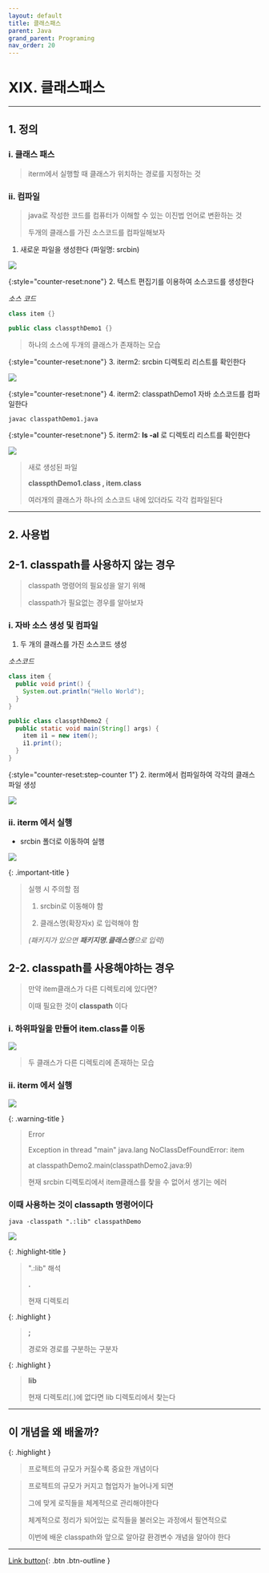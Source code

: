 ```yaml
---
layout: default
title: 클래스패스
parent: Java
grand_parent: Programing
nav_order: 20
---
```


# XIX. 클래스패스

---

## 1. 정의

### i. 클래스 패스

> iterm에서 실행할 때 클래스가 위치하는 경로를 지정하는 것 

### ii. 컴파일

> java로 작성한 코드를 컴퓨터가 이해할 수 있는 이진법 언어로 변환하는 것
>
> 두개의 클래스를 가진 소스코드를 컴파일해보자

1. 새로운 파일을 생성한다 (파일명: srcbin)

![](../../assets/images/classpath1.jpg)

{:style="counter-reset:none"}
2. 텍스트 편집기를 이용하여 소스코드를 생성한다

_소스 코드_

```java
class item {}

public class classpthDemo1 {}
```

> 하나의 소스에 두개의 클래스가 존재하는 모습

{:style="counter-reset:none"}
3. iterm2: srcbin 디렉토리 리스트를 확인한다

![](../../assets/images/classpath2.jpg)

{:style="counter-reset:none"}
4. iterm2: classpathDemo1 자바 소스코드를 컴파일한다

```
javac classpathDemo1.java
```

{:style="counter-reset:none"}
5. iterm2: **ls -al** 로 디렉토리 리스트를 확인한다

![](../../assets/images/classpath3.jpg)

> 새로 생성된 파일
>
> **classpthDemo1.class ,  item.class**
>
> 여러개의 클래스가 하나의 소스코드 내에 있더라도 각각 컴파일된다

---

## 2. 사용법

## 2-1. classpath를 사용하지 않는 경우

> classpath 명령어의 필요성을 알기 위해
>
> classpath가 필요없는 경우를 알아보자

### i. 자바 소스 생성 및 컴파일

1. 두 개의 클래스를 가진 소스코드 생성

_소스코드_

```java
class item {
  public void print() {
    System.out.println("Hello World");
  }
}

public class classpthDemo2 {
  public static void main(String[] args) {
    item i1 = new item();
    i1.print();
  }
}
```

{:style="counter-reset:step-counter 1"}
2. iterm에서 컴파일하여 각각의 클래스 파일 생성

![](../../assets/images/classpath4.jpg)

### ii. iterm 에서 실행

* srcbin 폴더로 이동하여 실행

![](../../assets/images/classpath5.jpg)

{: .important-title }
> 실행 시 주의할 점
>
> 1. srcbin로 이동해야 함
>
> 2. 클래스명(확장자x) 로 입력해야 함
>
> _(패키지가 있으면 **패키지명.클래스명**으로 입력)_ 


## 2-2. classpath를 사용해야하는 경우

> 만약 item클래스가 다른 디렉토리에 있다면?
>
> 이때 필요한 것이 **classpath** 이다

### i. 하위파일을 만들어 item.class를 이동

![](../../assets/images/classpath6.jpg)

> 두 클래스가 다른 디렉토리에 존재하는 모습

### ii. iterm 에서 실행

![](../../assets/images/classpath7.jpg)

{: .warning-title }
> Error
>
> Exception in thread "main" java.lang NoClassDefFoundError: item
>
> at classpathDemo2.main(classpathDemo2.java:9)
>
> 현재 srcbin 디렉토리에서 item클래스를 찾을 수 없어서 생기는 에러

### 이때 사용하는 것이 **classapth** 명령어이다

```
java -classpath ".:lib" classpathDemo
```

![](../../assets/images/classpath8.jpg)

{: .highlight-title }
> ".:lib" 해석
>
> **.**
>
> 현재 디렉토리

{: .highlight }
> **;**
>
> 경로와 경로를 구분하는 구분자

{: .highlight }
> **lib**
>
> 현재 디렉토리(.)에 없다면 lib 디렉토리에서 찾는다

---

## **이 개념을 왜 배울까?**

{: .highlight }
> 프로젝트의 규모가 커질수록 중요한 개념이다

> 프로젝트의 규모가 커지고 협업자가 늘어나게 되면
>
> 그에 맞게 로직들을 체계적으로 관리해야한다
>
> 체계적으로 정리가 되어있는 로직들을 불러오는 과정에서 필연적으로
>
> 이번에 배운 classpath와 앞으로 알아갈 환경변수 개념을 알아야 한다

---

[Link button](https://opentutorials.org/course/1223/5527){: .btn .btn-outline }
